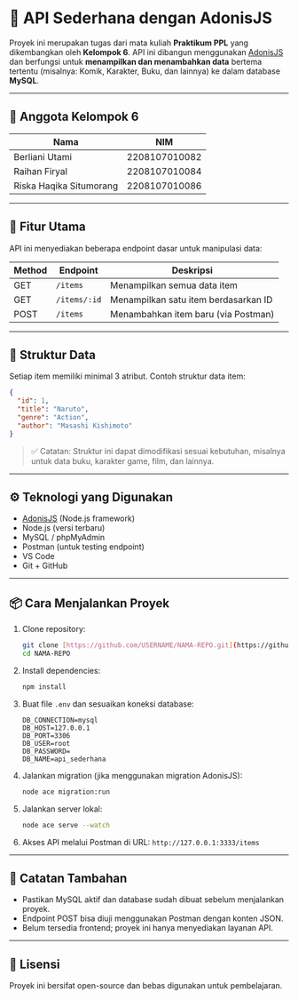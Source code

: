 
# 📡 API Sederhana dengan AdonisJS

Proyek ini merupakan tugas dari mata kuliah **Praktikum PPL** yang dikembangkan oleh **Kelompok 6**. API ini dibangun menggunakan [AdonisJS](https://adonisjs.com/) dan berfungsi untuk **menampilkan dan menambahkan data** bertema tertentu (misalnya: Komik, Karakter, Buku, dan lainnya) ke dalam database **MySQL**.

---

## 👥 Anggota Kelompok 6

| Nama                    | NIM           |
| ----------------------- | ------------- |
| Berliani Utami          | 2208107010082 |
| Raihan Firyal           | 2208107010084 |
| Riska Haqika Situmorang | 2208107010086 |

---

## 🚀 Fitur Utama

API ini menyediakan beberapa endpoint dasar untuk manipulasi data:

| Method | Endpoint     | Deskripsi                            |
| ------ | ------------ | ------------------------------------ |
| GET    | `/items`     | Menampilkan semua data item          |
| GET    | `/items/:id` | Menampilkan satu item berdasarkan ID |
| POST   | `/items`     | Menambahkan item baru (via Postman)  |

---

## 🧱 Struktur Data

Setiap item memiliki minimal 3 atribut. Contoh struktur data item:

```json
{
  "id": 1,
  "title": "Naruto",
  "genre": "Action",
  "author": "Masashi Kishimoto"
}
```

> ✅ Catatan: Struktur ini dapat dimodifikasi sesuai kebutuhan, misalnya untuk data buku, karakter game, film, dan lainnya.

---

## ⚙️ Teknologi yang Digunakan

* [AdonisJS](https://adonisjs.com/) (Node.js framework)
* Node.js (versi terbaru)
* MySQL / phpMyAdmin
* Postman (untuk testing endpoint)
* VS Code
* Git + GitHub

---

## 📦 Cara Menjalankan Proyek

1. Clone repository:

   ```bash
   git clone [https://github.com/USERNAME/NAMA-REPO.git](https://github.com/berlianiutami/Tugas5_PPL.git)
   cd NAMA-REPO
   ```

2. Install dependencies:

   ```bash
   npm install
   ```

3. Buat file `.env` dan sesuaikan koneksi database:

   ```env
   DB_CONNECTION=mysql
   DB_HOST=127.0.0.1
   DB_PORT=3306
   DB_USER=root
   DB_PASSWORD=
   DB_NAME=api_sederhana
   ```

4. Jalankan migration (jika menggunakan migration AdonisJS):

   ```bash
   node ace migration:run
   ```

5. Jalankan server lokal:

   ```bash
   node ace serve --watch
   ```

6. Akses API melalui Postman di URL:
   `http://127.0.0.1:3333/items`

---

## 📝 Catatan Tambahan

* Pastikan MySQL aktif dan database sudah dibuat sebelum menjalankan proyek.
* Endpoint POST bisa diuji menggunakan Postman dengan konten JSON.
* Belum tersedia frontend; proyek ini hanya menyediakan layanan API.

---

## 📄 Lisensi

Proyek ini bersifat open-source dan bebas digunakan untuk pembelajaran.

